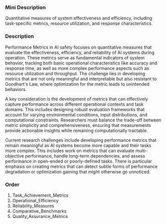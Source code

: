 ### Mini Description

Quantitative measures of system effectiveness and efficiency, including task-specific metrics, resource utilization, and response characteristics.

### Description

Performance Metrics in AI safety focuses on quantitative measures that evaluate the effectiveness, efficiency, and reliability of AI systems during operation. These metrics serve as fundamental indicators of system behavior, tracking both basic operational characteristics like accuracy and response time, as well as more complex performance aspects such as resource utilization and throughput. The challenge lies in developing metrics that are not only meaningful and interpretable but also resistant to Goodhart's Law, where optimization for the metric leads to unintended behaviors.

A key consideration is the development of metrics that can effectively capture performance across different operational contexts and task domains. This includes designing robust evaluation frameworks that account for varying environmental conditions, input distributions, and computational constraints. Researchers must balance the trade-off between metric simplicity and comprehensiveness, ensuring that measurements provide actionable insights while remaining computationally tractable.

Current research challenges include developing performance metrics that remain meaningful as AI systems become more capable and their tasks more complex. This includes work on metrics that can evaluate multi-objective performance, handle long-term dependencies, and assess performance in open-ended or poorly-defined tasks. There is particular emphasis on creating metrics that can detect subtle forms of performance degradation or optimization gaming that might otherwise go unnoticed.

### Order

1. Task_Achievement_Metrics
2. Operational_Efficiency
3. Reliability_Measures
4. Comparative_Benchmarks
5. Quality_Assurance_Metrics
